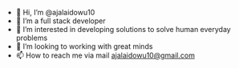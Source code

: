 - 👋 Hi, I’m @ajalaidowu10
 - 🌱 I’m a full stack developer
- 👀 I’m interested in developing solutions to solve human everyday problems
- 💞️ I’m looking to working with great minds
- 📫 How to reach me via mail ajalaidowu10@gmail.com

<!---
ajalaidowu10/ajalaidowu10 is a ✨ special ✨ repository because its `README.md` (this file) appears on your GitHub profile.
You can click the Preview link to take a look at your changes.
--->
